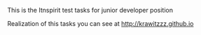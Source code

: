 This is the Itnspirit test tasks for junior developer position

Realization of this tasks you can see at http://krawitzzz.github.io
